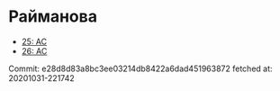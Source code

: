 # Райманова
- [25: AC](25.md)
- [26: AC](26.md)

Commit: e28d8d83a8bc3ee03214db8422a6dad451963872
 fetched at: 20201031-221742
